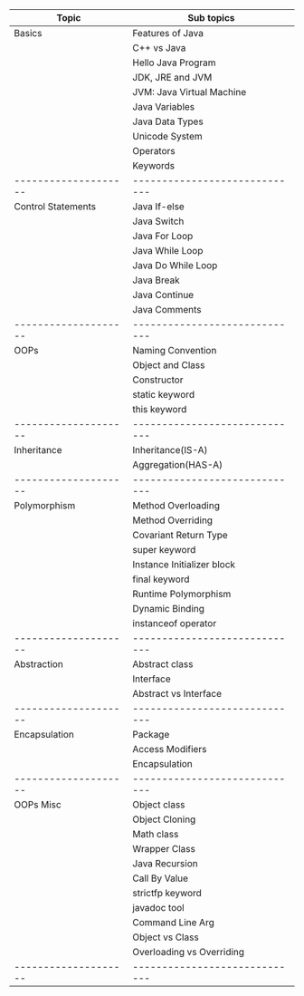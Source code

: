 | Topic              | Sub topics                  |
|--------------------|-----------------------------|
| Basics             | Features of Java            |
|                    | C++ vs Java                 |
|                    | Hello Java Program          |
|                    | JDK, JRE and JVM            |
|                    | JVM: Java Virtual Machine   |
|                    | Java Variables              |
|                    | Java Data Types             |
|                    | Unicode System              |
|                    | Operators                   |
|                    | Keywords                    |
|--------------------|-----------------------------|
| Control Statements | Java If-else                |
|                    | Java Switch                 |
|                    | Java For Loop               |
|                    | Java While Loop             |
|                    | Java Do While Loop          |
|                    | Java Break                  |
|                    | Java Continue               |
|                    | Java Comments               |
|--------------------|-----------------------------|
| OOPs               | Naming Convention           |
|                    | Object and Class            |
|                    | Constructor                 |
|                    | static keyword              |
|                    | this keyword                |
|--------------------|-----------------------------|
| Inheritance        | Inheritance(IS-A)           |
|                    | Aggregation(HAS-A)          |
|--------------------|-----------------------------|
| Polymorphism       | Method Overloading          |
|                    | Method Overriding           |
|                    | Covariant Return Type       |
|                    | super keyword               |
|                    | Instance Initializer block  |
|                    | final keyword               |
|                    | Runtime Polymorphism        |
|                    | Dynamic Binding             |
|                    | instanceof operator         |
|--------------------|-----------------------------|
| Abstraction        | Abstract class              |
|                    | Interface                   |
|                    | Abstract vs Interface       |
|--------------------|-----------------------------|
| Encapsulation      | Package                     |
|                    | Access Modifiers            |
|                    | Encapsulation               |
|--------------------|-----------------------------|
| OOPs Misc          | Object class                |
|                    | Object Cloning              |
|                    | Math class                  |
|                    | Wrapper Class               |
|                    | Java Recursion              |
|                    | Call By Value               |
|                    | strictfp keyword            |
|                    | javadoc tool                |
|                    | Command Line Arg            |
|                    | Object vs Class             |
|                    | Overloading vs Overriding   |
|--------------------|-----------------------------|
